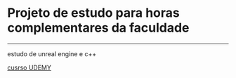 # Projeto de estudo para horas complementares da faculdade

---

estudo de unreal engine e c++

[cusrso UDEMY](https://www.udemy.com/course/unreal-engine-5-advanced-action-rpg/)